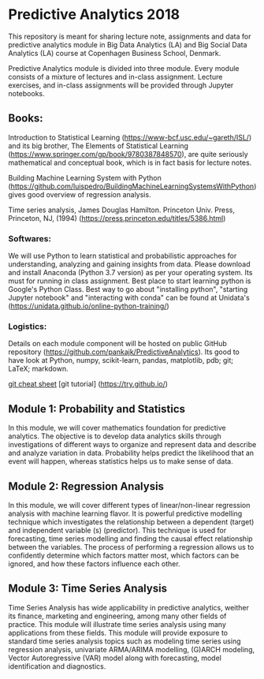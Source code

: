 # Predictive Analytics 2018

This repository is meant for sharing lecture note, assignments and data for predictive analytics module in Big Data Analytics (LA) and Big Social Data Analytics (LA) course at Copenhagen Business School, Denmark.


Predictive Analytics module is divided into three module. Every module consists of a mixture of lectures and in-class assignment. Lecture exercises, and in-class assignments will be provided through Jupyter notebooks.


## Books:



Introduction to Statistical Learning (https://www-bcf.usc.edu/~gareth/ISL/) and its big brother, The Elements of Statistical Learning (https://www.springer.com/gp/book/9780387848570), are quite seriously mathematical and conceptual book, which is in fact basis for lecture notes.

Building Machine Learning System with Python (https://github.com/luispedro/BuildingMachineLearningSystemsWithPython) gives good overview of regression analysis. 

Time series analysis, James Douglas Hamilton. Princeton Univ. Press, Princeton, NJ, (1994) (https://press.princeton.edu/titles/5386.html)



### Softwares:



We will use Python to learn statistical and probabilistic approaches for understanding, analyzing and gaining insights from data. Please download and install Anaconda (Python 3.7 version) as per your operating system. Its must for running in class assignment. Best place to start learning python is Google's Python Class. Best way to go about "installing python", "starting Jupyter notebook" and "interacting with conda" can be found at Unidata's (https://unidata.github.io/online-python-training/)



### Logistics:


 Details on each module component will be hosted on public GitHub repository (https://github.com/pankajk/PredictiveAnalytics). Its good to have look at Python, numpy, scikit-learn, pandas, matplotlib, pdb; git; LaTeX; markdown. 
 
 [git cheat sheet](https://education.github.com/git-cheat-sheet-education.pdf)
 [git tutorial] (https://try.github.io/)






## Module 1: Probability and Statistics



In this module, we will cover mathematics foundation for predictive analytics. The objective is to develop data analytics skills through investigations of different ways to organize and represent data and describe and analyze variation in data. Probability helps predict the likelihood that an event will happen, whereas statistics helps us to make sense of data.





## Module 2: Regression Analysis



In this module, we will cover different types of linear/non-linear regression analysis with machine learning flavor. It is powerful  predictive modelling technique which investigates the relationship between a dependent (target) and independent variable (s) (predictor). This technique is used for forecasting, time series modelling and finding the causal effect relationship between the variables. The process of performing a regression allows us to confidently determine which factors matter most, which factors can be ignored, and how these factors influence each other.


## Module 3: Time Series Analysis

Time Series Analysis has wide applicability in predictive analytics, weither its finance, marketing and engineering, among many other fields of practice. This module will illustrate time series analysis using many applications from these fields. This module will provide exposure to standard time series analysis topics such as modeling time series using regression analysis, univariate ARMA/ARIMA modelling, (G)ARCH modeling, Vector Autoregressive (VAR) model along with forecasting, model identification and diagnostics. 




